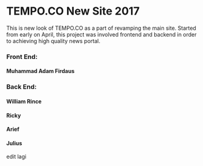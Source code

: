 # TEMPO.CO New Site 2017

This is new look of TEMPO.CO as a part of revamping the main site.
Started from early on April, this project was involved frontend and backend in order to achieving high quality news portal.

### Front End:
#### Muhammad Adam Firdaus

### Back End:
#### William Rince
#### Ricky
#### Arief
#### Julius
edit lagi
